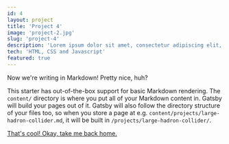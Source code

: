 ```yaml
---
id: 4
layout: project
title: 'Project 4'
image: 'project-2.jpg'
slug: 'project-4'
description: 'Lorem ipsum dolor sit amet, consectetur adipiscing elit, sed do eiusmod tempor incididunt ut labore et dolore magna aliqua. Netus et malesuada fames ac turpis egestas integer eget aliquet.'
tech: 'HTML, CSS and Javascript'
featured: true
---
```


Now we're writing in Markdown! Pretty nice, huh?

This starter has out-of-the-box support for basic Markdown rendering. The `content/` directory is where you put all of your Markdown content in. Gatsby will build your pages out of it. Gatsby will also follow the directory structure of your files too, so when you store a page at e.g. `content/projects/large-hadron-collider.md`, it will be built in `/projects/large-hadron-collider/`.

[That's cool! Okay, take me back home.](/)
